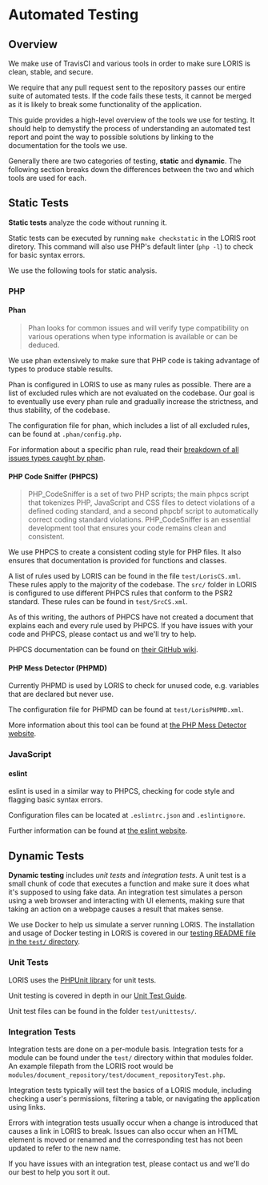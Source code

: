 # Automated Testing


## Overview
We make use of TravisCI and various tools in order to make sure LORIS is clean, stable, and secure.

We require that any pull request sent to the repository passes our entire suite of automated tests. If the code fails these tests, it cannot be merged as it is likely to break some functionality of the application.

This guide provides a high-level overview of the tools we use for testing. It should help to demystify the process of understanding an automated test report and point the way to possible solutions by linking to the documentation for the tools we use.

Generally there are two categories of testing, **static** and **dynamic**. The following section breaks down the differences between the two and which tools are used for each.

## Static Tests

**Static tests** analyze the code without running it.

Static tests can be executed by running `make checkstatic` in the LORIS root diretory. This command will also use PHP's default linter (`php -l`) to check for basic syntax errors.

We use the following tools for static analysis.

### PHP

#### Phan

> Phan looks for common issues and will verify type compatibility on various operations when type information is available or can be deduced.

We use phan extensively to make sure that PHP code is taking advantage of types to produce stable results.

Phan is configured in LORIS to use as many rules as possible. There are a list of excluded rules which are not evaluated on the codebase. Our goal is to eventually use every phan rule and gradually increase the strictness, and thus stability, of the codebase.

The configuration file for phan, which includes a list of all excluded rules, can be found at `.phan/config.php`.

For information about a specific phan rule, read their [breakdown of all issues types caught by phan](https://github.com/phan/phan/wiki/Issue-Types-Caught-by-Phan).

#### PHP Code Sniffer (PHPCS)

> PHP_CodeSniffer is a set of two PHP scripts; the main phpcs script that tokenizes PHP, JavaScript and CSS files to detect violations of a defined coding standard, and a second phpcbf script to automatically correct coding standard violations. PHP_CodeSniffer is an essential development tool that ensures your code remains clean and consistent.

We use PHPCS to create a consistent coding style for PHP files. It also ensures that documentation is provided for functions and classes.

A list of rules used by LORIS can be found in the file `test/LorisCS.xml`. These rules apply to the majority of the codebase. The `src/` folder in LORIS is configured to use different PHPCS rules that conform to the PSR2 standard. These rules can be found in `test/SrcCS.xml`.

As of this writing, the authors of PHPCS have not created a document that explains each and every rule used by PHPCS. If you have issues with your code and PHPCS, please contact us and we'll try to help.

PHPCS documentation can be found on [their GitHub wiki](https://github.com/squizlabs/PHP_CodeSniffer/wiki).


#### PHP Mess Detector (PHPMD)

Currently PHPMD is used by LORIS to check for unused code, e.g. variables that are declared but never use.

The configuration file for PHPMD can be found at `test/LorisPHPMD.xml`.

More information about this tool can be found at [the PHP Mess Detector website](http://phpmd.org/documentation/index.html).

### JavaScript

#### eslint

eslint is used in a similar way to PHPCS, checking for code style and flagging basic syntax errors. 

Configuration files can be located at `.eslintrc.json` and `.eslintignore`.

Further information can be found at [the eslint website](https://eslint.org/docs/rules/).


## Dynamic Tests

**Dynamic testing** includes _unit tests_ and _integration tests_. A unit test is a small chunk of code that executes a function and make sure it does what it's supposed to using fake data. An integration test simulates a person using a web browser and interacting with UI elements, making sure that taking an action on a webpage causes a result that makes sense.

We use Docker to help us simulate a server running LORIS. The installation and usage of Docker testing in LORIS is covered in our [testing README file in the `test/` directory](https://github.com/aces/Loris/blob/master/test/README.md).

### Unit Tests

LORIS uses the [PHPUnit library](https://phpunit.de/) for unit tests.

Unit testing is covered in depth in our [Unit Test Guide](test/UnitTestGuide.md).

Unit test files can be found in the folder `test/unittests/`.

### Integration Tests

Integration tests are done on a per-module basis. Integration tests for a module can be found under the `test/` directory within that modules folder. An example filepath from the LORIS root would be `modules/document_repository/test/document_repositoryTest.php`. 

Integration tests typically will test the basics of a LORIS module, including checking a user's permissions, filtering a table, or navigating the application using links.

Errors with integration tests usually occur when a change is introduced that causes a link in LORIS to break. Issues can also occur when an HTML element is moved or renamed and the corresponding test has not been updated to refer to the new name.

If you have issues with an integration test, please contact us and we'll do our best to help you sort it out. 
